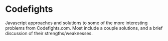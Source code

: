 # Codefights
Javascript approaches and solutions to some of the more interesting problems from Codefights.com.  Most include a couple solutions, and a brief discussion of their strengths/weaknesses.
